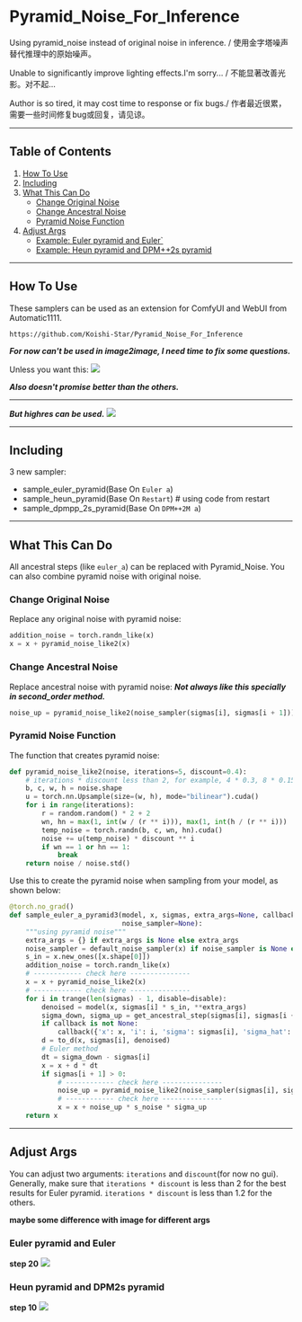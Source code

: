# Pyramid_Noise_For_Inference
Using pyramid_noise instead of original noise in inference. / 使用金字塔噪声替代推理中的原始噪声。

Unable to significantly improve lighting effects.I'm sorry... / 不能显著改善光影。对不起...

Author is so tired, it may cost time to response or fix bugs./ 作者最近很累，需要一些时间修复bug或回复，请见谅。

---

## Table of Contents
1. [How To Use](#how-to-use)
2. [Including](#including)
3. [What This Can Do](#what-this-can-do)
   - [Change Original Noise](#change-original-noise)
   - [Change Ancestral Noise](#change-ancestral-noise)
   - [Pyramid Noise Function](#pyramid-noise-function)
4. [Adjust Args](#adjust-args)
   - [Example: Euler pyramid and Euler`](#Euler-pyramid-and-Euler)
   - [Example: Heun pyramid and DPM++2s pyramid](#Heun-pyramid-and-DPM2s-pyramid)
   
---

## How To Use
These samplers can be used as an extension for ComfyUI and WebUI from Automatic1111.

```url
https://github.com/Koishi-Star/Pyramid_Noise_For_Inference
```

**_For now can't be used in image2image, I need time to fix some questions._**

Unless you want this:
![](img/3.png)

**_Also doesn't promise better than the others._**

----

**_But highres can be used._**
![](img/4.png)

---
## Including
3 new sampler:
   - sample_euler_pyramid(Base On `Euler a`)
   - sample_heun_pyramid(Base On `Restart`) # using code from restart
   - sample_dpmpp_2s_pyramid(Base On `DPM++2M a`)

---

## What This Can Do
All ancestral steps (like `euler_a`) can be replaced with Pyramid_Noise. You can also combine pyramid noise with original noise.

### Change Original Noise
Replace any original noise with pyramid noise:
```python
addition_noise = torch.randn_like(x)
x = x + pyramid_noise_like2(x)
```

### Change Ancestral Noise
Replace ancestral noise with pyramid noise:
**_Not always like this specially in second_order method._**
```python
noise_up = pyramid_noise_like2(noise_sampler(sigmas[i], sigmas[i + 1]))
```

### Pyramid Noise Function
The function that creates pyramid noise:
```python
def pyramid_noise_like2(noise, iterations=5, discount=0.4):
    # iterations * discount less than 2, for example, 4 * 0.3, 8 * 0.15,
    b, c, w, h = noise.shape 
    u = torch.nn.Upsample(size=(w, h), mode="bilinear").cuda()
    for i in range(iterations):
        r = random.random() * 2 + 2  
        wn, hn = max(1, int(w / (r ** i))), max(1, int(h / (r ** i)))
        temp_noise = torch.randn(b, c, wn, hn).cuda()
        noise += u(temp_noise) * discount ** i
        if wn == 1 or hn == 1:
            break  
    return noise / noise.std()  
```

Use this to create the pyramid noise when sampling from your model, as shown below:
```python
@torch.no_grad()
def sample_euler_a_pyramid3(model, x, sigmas, extra_args=None, callback=None, disable=None, eta=1., s_noise=1.,
                            noise_sampler=None):
    """using pyramid noise"""
    extra_args = {} if extra_args is None else extra_args
    noise_sampler = default_noise_sampler(x) if noise_sampler is None else noise_sampler
    s_in = x.new_ones([x.shape[0]])
    addition_noise = torch.randn_like(x)
    # ------------ check here ---------------
    x = x + pyramid_noise_like2(x)
    # ------------ check here ---------------
    for i in trange(len(sigmas) - 1, disable=disable):
        denoised = model(x, sigmas[i] * s_in, **extra_args)
        sigma_down, sigma_up = get_ancestral_step(sigmas[i], sigmas[i + 1], eta=eta)
        if callback is not None:
            callback({'x': x, 'i': i, 'sigma': sigmas[i], 'sigma_hat': sigmas[i], 'denoised': denoised})
        d = to_d(x, sigmas[i], denoised)
        # Euler method
        dt = sigma_down - sigmas[i]
        x = x + d * dt
        if sigmas[i + 1] > 0:
            # ------------ check here ---------------
            noise_up = pyramid_noise_like2(noise_sampler(sigmas[i], sigmas[i + 1]))
            # ------------ check here ---------------
            x = x + noise_up * s_noise * sigma_up
    return x
```

---

## Adjust Args

You can adjust two arguments: `iterations` and `discount`(for now no gui). 
Generally, make sure that `iterations * discount` is less than 2 for the best results for Euler pyramid.
`iterations * discount` is less than 1.2 for the others.

**maybe some difference with image for different args**

### Euler pyramid and Euler
**step 20**
![](img/1.jpg)

### Heun pyramid and DPM2s pyramid
**step 10**
![](img/2.jpg)